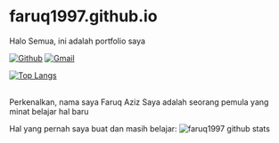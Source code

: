 # faruq1997.github.io
Halo Semua, ini adalah portfolio saya

[![Github](https://img.shields.io/badge/-Github-000?style=flat&logo=Github&logoColor=white)](https://github.com/faruq1997)
[![Gmail](https://img.shields.io/badge/-Gmail-c14438?style=flat&logo=Gmail&logoColor=white)](mailto:faruqaziz1997@gmail.com)

[![Top Langs](https://github-readme-stats.vercel.app/api/top-langs/?username=faruq1997)](https://github.com/anuraghazra/github-readme-stats)
<br />
<br />

Perkenalkan, nama saya Faruq Aziz
Saya adalah seorang pemula yang minat belajar hal baru

Hal yang pernah saya buat dan masih belajar:
![faruq1997 github stats](https://github-readme-stats.vercel.app/api?username=faruq1997&show_icons=true)
<br />
<br />
